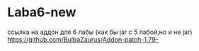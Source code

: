 # Laba6-new
ссылка на аддон для 6 лабы (как бы jar с 5 лабой,но и не jar) https://github.com/BulbaZaurus/Addon-patch-1.79-
